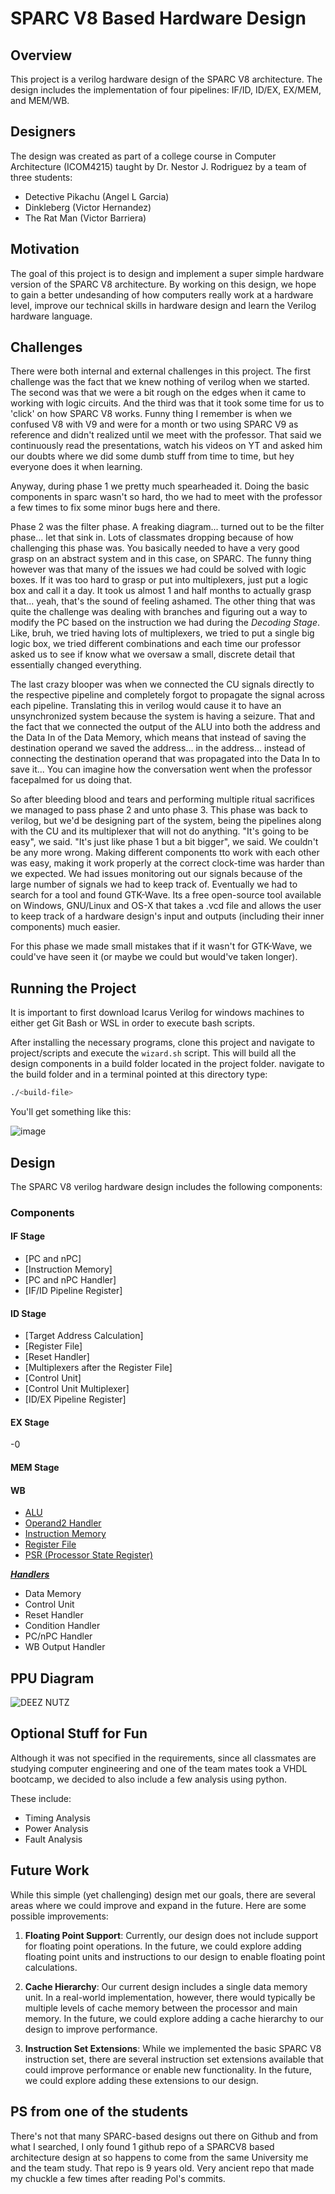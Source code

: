# SPARC V8 Based Hardware Design

## Overview

This project is a verilog hardware design of the SPARC V8 architecture. The design includes the implementation of four pipelines: IF/ID, ID/EX, EX/MEM, and MEM/WB.

## Designers

The design was created as part of a college course in Computer Architecture (ICOM4215) taught by Dr. Nestor J. Rodriguez by a team of three students:

- Detective Pikachu (Angel L Garcia)
- Dinkleberg (Victor Hernandez)
- The Rat Man (Victor Barriera)

## Motivation

The goal of this project is to design and implement a super simple hardware version of the SPARC V8 architecture. By working on this design, we hope to gain a better undesanding of how computers really work at a hardware level, improve our technical skills in hardware design and learn the Verilog hardware language.

## Challenges

There were both internal and external challenges in this project. The first challenge was the fact
that we knew nothing of verilog when we started. The second was that we were a bit rough on the edges when it came to working with logic circuits. And the third was that it took some time for us to 'click' on how SPARC V8 works. Funny thing I remember is when we confused V8 with V9 and were for a month or two using SPARC V9 as reference and didn't realized until we meet with the professor. That said we continuously read the presentations, watch his videos on YT and asked him
our doubts where we did some dumb stuff from time to time, but hey everyone does it when learning.

Anyway, during phase 1 we pretty much spearheaded it. Doing the basic components in sparc wasn't so hard, tho we had to meet with the professor a few times to fix some minor bugs here and there.

Phase 2 was the filter phase. A freaking diagram... turned out to be the filter phase... let that sink in. Lots of classmates dropping because of how challenging this phase was. You basically needed to have a very good grasp on an abstract system and in this case, on SPARC. The funny thing however was that many of the issues we had could be solved with logic boxes. If it was too hard to grasp or put into multiplexers, just put a logic box and call it a day. It took us almost 1 and half months to actually grasp that... yeah, that's the sound of feeling ashamed. The other thing that was quite the challenge was dealing with branches and figuring out a way to modify the PC based on the instruction we had during the *Decoding Stage*. Like, bruh, we tried having lots of multiplexers, we tried to put a single big logic box, we tried different combinations and each time our professor asked us to see if know what we oversaw a small, discrete detail that essentially changed everything. 

The last crazy blooper was when we connected the CU signals directly to the respective pipeline and completely forgot to propagate the signal across each pipeline. Translating this in verilog would cause it to have an unsynchronized system because the system is having a seizure. That and the fact that we connected the output of the ALU into both the address and the Data In of the Data Memory, which means that instead of saving the destination operand we saved the address... in the address... instead of connecting the destination operand that was propagated into the Data In to save it... You can imagine how the conversation went when the professor facepalmed for us doing that.

So after bleeding blood and tears and performing multiple ritual sacrifices we managed to pass phase 2 and unto phase 3. This phase was back to verilog, but we'd be designing part of the system, being the pipelines along with the CU and its multiplexer that will not do anything. "It's going to be easy", we said. "It's just like phase 1 but a bit bigger", we said. We couldn't be any more wrong. Making different components tto work with each other was easy, making it work properly at the correct clock-time was harder than we expected. We had issues monitoring out our signals because of the large number of signals we had to keep track of. Eventually we had to search for a tool and found GTK-Wave. Its a free open-source tool available on Windows, GNU/Linux and OS-X that takes a .vcd file and allows the user to keep track of a hardware design's input and outputs (including their inner components) much easier.

For this phase we made small mistakes that if it wasn't for GTK-Wave, we could've have seen it (or maybe we could but would've taken longer).

## Running the Project

It is important to first download Icarus Verilog for windows machines to either get Git Bash or WSL in order to execute bash scripts.

After installing the necessary programs, clone this project and navigate to project/scripts and execute the `wizard.sh` script. This will build all the design components in a build folder located in the project folder. navigate to the build folder and in a terminal pointed at this directory type:


```bash
./<build-file>
```

You'll get something like this:

![image](./assets/bash-prompt.png)

## Design

The SPARC V8 verilog hardware design includes the following components:

### Components

#### IF Stage

- [PC and nPC]
- [Instruction Memory]
- [PC and nPC Handler]
- [IF/ID Pipeline Register]

#### ID Stage

- [Target Address Calculation]
- [Register File]
- [Reset Handler]
- [Multiplexers after the Register File]
- [Control Unit]
- [Control Unit Multiplexer]
- [ID/EX Pipeline Register]

#### EX Stage
-0
#### MEM Stage

#### WB 


- [ALU](/documentation/alu.md)
- [Operand2 Handler](/documentation/operand-handler.md)
- [Instruction Memory](/documentation/instruction-memory.md)
- [Register File](/documentation/register-file.md)
- [PSR (Processor State Register)](/documentation/psr.md)

***[Handlers](/documentation/handlers.md)***

- Data Memory
- Control Unit
- Reset Handler
- Condition Handler
- PC/nPC Handler
- WB Output Handler

## PPU Diagram

![DEEZ NUTZ](/assets/sparc-v8-pipeline-processing-unit-diagram-Angel-Garcia-Victor-Blue-Victor-Barriera.jpg)


## Optional Stuff for Fun

Although it was not specified in the requirements, since all classmates are studying computer engineering and one of the team mates took a VHDL bootcamp, we decided to also include a few analysis using python.

These include:

- Timing Analysis
- Power Analysis
- Fault Analysis

## Future Work

While this simple (yet challenging) design met our goals, there are several areas where we could improve and expand in the future. Here are some possible improvements:

1. **Floating Point Support**: Currently, our design does not include support for floating point operations. In the future, we could explore adding floating point units and instructions to our design to enable floating point calculations.

2. **Cache Hierarchy**: Our current design includes a single data memory unit. In a real-world implementation, however, there would typically be multiple levels of cache memory between the processor and main memory. In the future, we could explore adding a cache hierarchy to our design to improve performance.

3. **Instruction Set Extensions**: While we implemented the basic SPARC V8 instruction set, there are several instruction set extensions available that could improve performance or enable new functionality. In the future, we could explore adding these extensions to our design.

## PS from one of the students

There's not that many SPARC-based designs out there on Github and from what I searched, I only found 1 github repo of a SPARCV8 based architecture design at so happens to come from the same University me and the team study. That repo is 9 years old. Very ancient repo that made my chuckle a few times after reading Pol's commits.
